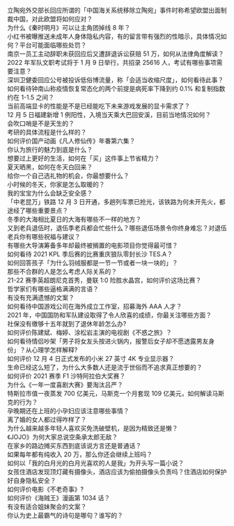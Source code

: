 立陶宛外交部长回应所谓的「中国海关系统移除立陶宛」事件时称希望欧盟出面制裁中国，对此欧盟将如何应对？  
为什么《秦时明月》可以让主角团掉线 8 年？  
小红书被曝推送未成年人身体隐私内容，有的留言带有强烈的性暗示，具体情况如何？平台可能面临哪些处罚？  
南京一员工主动辞职未获回应后又遭辞退诉讼获赔 51 万，如何从法律角度解读？  
2022 年军队文职考试将于 1 月 9 日举行，共招录 25616 人，考试有哪些事项需要注意？  
深圳卫健委回应公号被投诉低俗博流量，称「会适当收缩尺度」，如何看待此事？  
如何看待钟南山称疫情恢复常态化的两个前提是病死率下降到约 0.1% 和复制指数约在 1-1.5 之间？  
当前高端显卡的性能是不是已经能吃下未来游戏发展的显卡需求了？  
12 月 5 日福建新增 1 例阳性，入境当天乘大巴回安溪，目前当地情况如何？  
会吹口哨是不是天生的？  
考研的具体流程是什么样的？  
如何评价国产动画《凡人修仙传》年番第六集？  
你认为旅行的魅力到底是什么？  
想要过上更好的生活，如何在「买」这件事上节省精力？  
夏天晒黑，如何在冬天白回来？  
给你一个自己选礼物的机会，你最想要什么？  
小时候的冬天，你家是怎么取暖的？  
我的宝宝为什么会缺乏安全感？  
「中老昆万」铁路 12 月 3 日开通，多趟列车票已抢光，该铁路为何未开先火，都途经了哪些重要景点？  
冬季的大海相比夏日的大海有哪些不一样的地方？  
又到老兵退伍时，退伍季老兵都会忙些什么？哪些退伍场景令你终身难忘？对退伍老兵你有哪些祝福与建议？  
有哪些大导演筹备多年却最终被搁置的电影项目你觉得最可惜？  
如何看待 2021 KPL 季后赛的比赛重庆狼队零封长沙 TES.A？  
如何回答孩子「为什么羽绒服都是一节一节或者一块一块的」？  
那些不合群的人是怎么考虑人际关系的？  
21-22 赛季英超朗尼克首秀，曼联 1:0 险胜水晶宫，如何评价这场比赛？  
哲学家们有哪些逼格满满的言语？  
有没有充满遗憾的文案？  
如何看待中国游戏公司在海外成立工作室，招募海外 AAA 人才？  
2021 年，中国国防和军队建设取得了令人欣喜的成绩，你最关注哪些方面？  
社保没有缴够十五年就到了退休年龄怎么办?  
如何评价陈建斌、梅婷、涂松岩主演的电视剧《不惑之旅》？  
如何看待情侣吵架「男子将女友头按进火锅内，报警后女子却不愿透露男友身份」？从心理学怎样解释?  
如何评价 12 月 4 日正式发布的小米 27 英寸 4K 专业显示器？  
生命已经这么短了，为什么大多数人还是流于世俗而不追求真正想要的？  
如何评价 2021 赛季 F1 沙特阿拉伯大奖赛？  
为什么《一年一度喜剧大赛》要淘汰吕严？  
特斯拉市值一夜蒸发 700 亿美元，马斯克一个月套现 109 亿美元，如何解读马斯克的行为？  
孕晚期还在上班的小孕妇应该注意哪些事情？  
离了婚的女人都过得咋样了？  
为什么越来越多年轻人喜欢买免洗破壁机，是因为精致还是懒？  
《JOJO》为何大家总说空条承太郎无敌？  
在家乡的路边摊买东西到底该说方言还是普通话？  
如果每年都有纯收入 20 万，那么你还会继续上班吗？  
如何以「我的白月光的白月光喜欢的人是我」为开头写一篇小说？  
女孩住酒店发现顶灯藏有摄像头，酒店应该为偷拍摄像头负责吗？住酒店如何保护好自身隐私安全？  
如何评价电影《不老奇事》?  
如何评价《海贼王》漫画第 1034 话？  
有没有适合姐妹聚会的文案？  
你认为史上最霸气的诗句是哪句？谁写的？  

